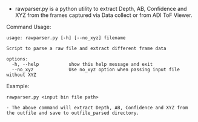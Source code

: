 * rawparser.py is a python utility to extract Depth, AB, Confidence and XYZ from the frames captured via Data collect or from ADI ToF Viewer.

Command Usage: 
	
	usage: rawparser.py [-h] [--no_xyz] filename

	Script to parse a raw file and extract different frame data

	options:
	  -h, --help           show this help message and exit
	  --no_xyz             Use no_xyz option when passing input file without XYZ

Example:

	rawparser.py <input bin file path>
	
	- The above command will extract Depth, AB, Confidence and XYZ from the outfile and save to outfile_parsed directory.
